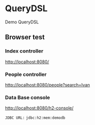 # QueryDSL
Demo QueryDSL

## Browser test
### Index controller
[http://localhost:8080/](http://localhost:8080/)
### People controller
[http://localhost:8080/people?search=Ivan](http://localhost:8080/people?search=Ivan)
### Data Base console
[http://localhost:8080/h2-console/](http://localhost:8080/h2-console/)

`JDBC URL:` `jdbc:h2:mem:demodb`
